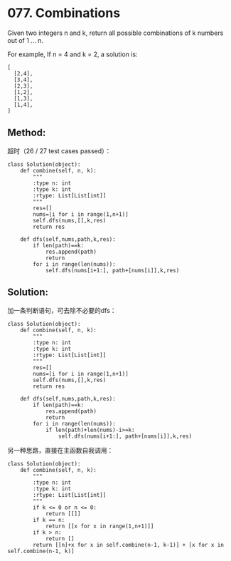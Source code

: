 # 077. Combinations

Given two integers n and k, return all possible combinations of k numbers out of 1 ... n.

For example,
If n = 4 and k = 2, a solution is:

    [
      [2,4],
      [3,4],
      [2,3],
      [1,2],
      [1,3],
      [1,4],
    ]

## Method:
超时（26 / 27 test cases passed）：

    class Solution(object):
        def combine(self, n, k):
            """
            :type n: int
            :type k: int
            :rtype: List[List[int]]
            """
            res=[]
            nums=[i for i in range(1,n+1)]
            self.dfs(nums,[],k,res)
            return res
            
        def dfs(self,nums,path,k,res):
            if len(path)==k:
                res.append(path)
                return
            for i in range(len(nums)):
                self.dfs(nums[i+1:], path+[nums[i]],k,res)
## Solution:
加一条判断语句，可去除不必要的dfs：

    class Solution(object):
        def combine(self, n, k):
            """
            :type n: int
            :type k: int
            :rtype: List[List[int]]
            """
            res=[]
            nums=[i for i in range(1,n+1)]
            self.dfs(nums,[],k,res)
            return res
            
        def dfs(self,nums,path,k,res):
            if len(path)==k:
                res.append(path)
                return
            for i in range(len(nums)):
                if len(path)+len(nums)-i>=k:
                    self.dfs(nums[i+1:], path+[nums[i]],k,res)

另一种思路，直接在主函数自我调用：

    class Solution(object):
        def combine(self, n, k):
            """
            :type n: int
            :type k: int
            :rtype: List[List[int]]
            """
            if k <= 0 or n <= 0:
                return [[]]
            if k == n:
                return [[x for x in range(1,n+1)]]
            if k > n:
                return []
            return [[n]+x for x in self.combine(n-1, k-1)] + [x for x in self.combine(n-1, k)]